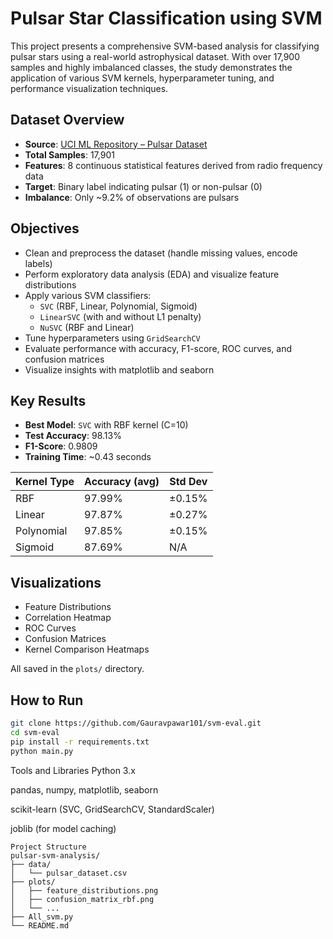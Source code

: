 # Pulsar Star Classification using SVM

This project presents a comprehensive SVM-based analysis for classifying pulsar stars using a real-world astrophysical dataset. With over 17,900 samples and highly imbalanced classes, the study demonstrates the application of various SVM kernels, hyperparameter tuning, and performance visualization techniques.

## Dataset Overview

- **Source**: [UCI ML Repository – Pulsar Dataset](https://archive.ics.uci.edu/ml/datasets/HTRU2)
- **Total Samples**: 17,901
- **Features**: 8 continuous statistical features derived from radio frequency data
- **Target**: Binary label indicating pulsar (1) or non-pulsar (0)
- **Imbalance**: Only ~9.2% of observations are pulsars

## Objectives

- Clean and preprocess the dataset (handle missing values, encode labels)
- Perform exploratory data analysis (EDA) and visualize feature distributions
- Apply various SVM classifiers:
  - `SVC` (RBF, Linear, Polynomial, Sigmoid)
  - `LinearSVC` (with and without L1 penalty)
  - `NuSVC` (RBF and Linear)
- Tune hyperparameters using `GridSearchCV`
- Evaluate performance with accuracy, F1-score, ROC curves, and confusion matrices
- Visualize insights with matplotlib and seaborn

## Key Results

- **Best Model**: `SVC` with RBF kernel (C=10)
- **Test Accuracy**: 98.13%
- **F1-Score**: 0.9809
- **Training Time**: ~0.43 seconds

| Kernel Type | Accuracy (avg) | Std Dev |
|-------------|----------------|---------|
| RBF         | 97.99%         | ±0.15%  |
| Linear      | 97.87%         | ±0.27%  |
| Polynomial  | 97.85%         | ±0.15%  |
| Sigmoid     | 87.69%         | N/A     |

## Visualizations

- Feature Distributions
- Correlation Heatmap
- ROC Curves
- Confusion Matrices
- Kernel Comparison Heatmaps

All saved in the `plots/` directory.

## How to Run

```bash
git clone https://github.com/Gauravpawar101/svm-eval.git
cd svm-eval
pip install -r requirements.txt
python main.py
```
Tools and Libraries
Python 3.x

pandas, numpy, matplotlib, seaborn

scikit-learn (SVC, GridSearchCV, StandardScaler)

joblib (for model caching)
```
Project Structure
pulsar-svm-analysis/
├── data/
│   └── pulsar_dataset.csv
├── plots/
│   ├── feature_distributions.png
│   ├── confusion_matrix_rbf.png
│   └── ...
├── All_svm.py
└── README.md
```
